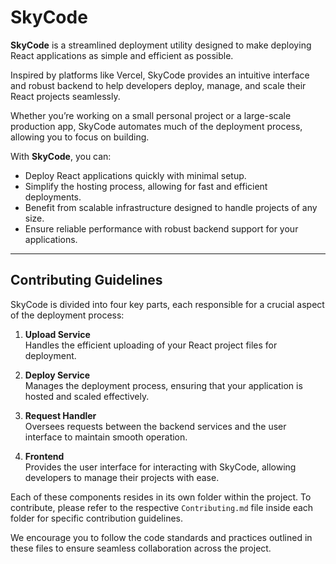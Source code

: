 
# SkyCode

**SkyCode** is a streamlined deployment utility designed to make deploying React applications as simple and efficient as possible.

Inspired by platforms like Vercel, SkyCode provides an intuitive interface and robust backend to help developers deploy, manage, and scale their React projects seamlessly. 

Whether you’re working on a small personal project or a large-scale production app, SkyCode automates much of the deployment process, allowing you to focus on building.

With **SkyCode**, you can:

- Deploy React applications quickly with minimal setup.
- Simplify the hosting process, allowing for fast and efficient deployments.
- Benefit from scalable infrastructure designed to handle projects of any size.
- Ensure reliable performance with robust backend support for your applications.

---

## Contributing Guidelines

SkyCode is divided into four key parts, each responsible for a crucial aspect of the deployment process:

1. **Upload Service**  
   Handles the efficient uploading of your React project files for deployment.

2. **Deploy Service**  
   Manages the deployment process, ensuring that your application is hosted and scaled effectively.

3. **Request Handler**  
   Oversees requests between the backend services and the user interface to maintain smooth operation.

4. **Frontend**  
   Provides the user interface for interacting with SkyCode, allowing developers to manage their projects with ease.

Each of these components resides in its own folder within the project. To contribute, please refer to the respective `Contributing.md` file inside each folder for specific contribution guidelines.

We encourage you to follow the code standards and practices outlined in these files to ensure seamless collaboration across the project.